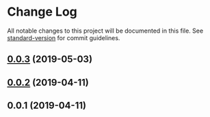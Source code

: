 # Change Log

All notable changes to this project will be documented in this file. See [standard-version](https://github.com/conventional-changelog/standard-version) for commit guidelines.

## [0.0.3](https://github.com/felixdenoix/compare/v0.0.2...v0.0.3) (2019-05-03)



<a name="0.0.2"></a>
## [0.0.2](https://github.com/felixdenoix/compare/v0.0.1...v0.0.2) (2019-04-11)



<a name="0.0.1"></a>
## 0.0.1 (2019-04-11)
